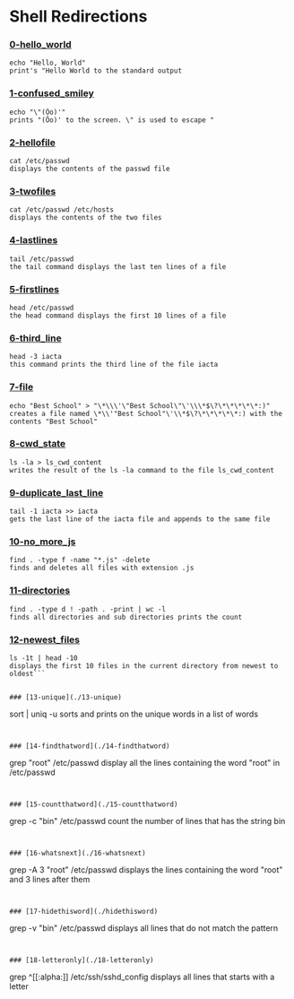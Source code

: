# Shell Redirections


### [0-hello_world](./0-hello_world)
```
echo "Hello, World"
print's "Hello World to the standard output
```


### [1-confused_smiley](./1-confused_smiley)
```
echo "\"(Ôo)'"
prints "(Ôo)' to the screen. \" is used to escape "
```


### [2-hellofile](./2-hellofile)
```
cat /etc/passwd
displays the contents of the passwd file
```


### [3-twofiles](./3-twofiles)
```
cat /etc/passwd /etc/hosts
displays the contents of the two files
```


### [4-lastlines](./4-lastlines)
```
tail /etc/passwd
the tail command displays the last ten lines of a file
```


### [5-firstlines](./5-firstlines)
```
head /etc/passwd
the head command displays the first 10 lines of a file
```


### [6-third_line](./6-third_line)
```
head -3 iacta
this command prints the third line of the file iacta
```


### [7-file](./7-file)
```
echo "Best School" > "\*\\\'\"Best School\"\'\\\*$\?\*\*\*\*\*:)"
creates a file named \*\\'"Best School"\'\\*$\?\*\*\*\*\*:) with the contents "Best School"
```


### [8-cwd_state](./8-cwd_state)
```
ls -la > ls_cwd_content
writes the result of the ls -la command to the file ls_cwd_content
```


### [9-duplicate_last_line](./9-duplicate_last_line)
```
tail -1 iacta >> iacta
gets the last line of the iacta file and appends to the same file
```


### [10-no_more_js](./10-no_more_js)
```
find . -type f -name "*.js" -delete
finds and deletes all files with extension .js
```


### [11-directories](./11-directories)
```
find . -type d ! -path . -print | wc -l
finds all directories and sub directories prints the count
```


### [12-newest_files](./12-newest_files)
```
ls -1t | head -10
displays the first 10 files in the current directory from newest to oldest```


### [13-unique](./13-unique)
```
sort | uniq -u
sorts and prints on the unique words in a list of words
```


### [14-findthatword](./14-findthatword)
```
grep "root" /etc/passwd
display all the lines containing the word "root" in /etc/passwd
```


### [15-countthatword](./15-countthatword)
```
grep -c "bin" /etc/passwd
count the number of lines that has the string bin
```


### [16-whatsnext](./16-whatsnext)
```
grep -A 3 "root" /etc/passwd
displays the lines containing the word "root" and 3 lines after them
```


### [17-hidethisword](./hidethisword)
```
grep -v "bin" /etc/passwd
displays all lines that do not match the pattern
```


### [18-letteronly](./18-letteronly)
```
grep ^[[:alpha:]] /etc/ssh/sshd_config
displays all lines that starts with a letter
```

